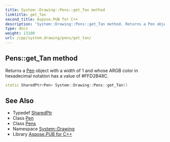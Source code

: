 ```yaml
---
title: System::Drawing::Pens::get_Tan method
linktitle: get_Tan
second_title: Aspose.PUB for C++
description: 'System::Drawing::Pens::get_Tan method. Returns a Pen object with a width of 1 and whose ARGB color in hexadecimal notation has a value of #FFD2B48C in C++.'
type: docs
weight: 13100
url: /cpp/system.drawing/pens/get_tan/
---
```

## Pens::get_Tan method


Returns a [Pen](../../pen/) object with a width of 1 and whose ARGB color in hexadecimal notation has a value of #FFD2B48C.

```cpp
static SharedPtr<Pen> System::Drawing::Pens::get_Tan()
```

## See Also

* Typedef [SharedPtr](../../../system/sharedptr/)
* Class [Pen](../../pen/)
* Class [Pens](../)
* Namespace [System::Drawing](../../)
* Library [Aspose.PUB for C++](../../../)
